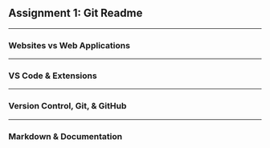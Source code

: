 ## Assignment 1: Git Readme
*****
### Websites vs Web Applications

****

### VS Code & Extensions
*****

### Version Control, Git, & GitHub

******

### Markdown & Documentation
